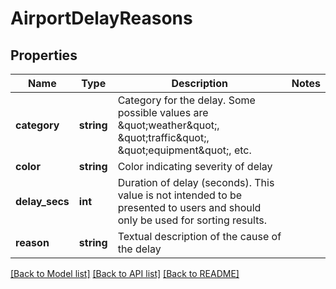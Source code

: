 # AirportDelayReasons

## Properties
Name | Type | Description | Notes
------------ | ------------- | ------------- | -------------
**category** | **string** | Category for the delay. Some possible values are \&quot;weather\&quot;, \&quot;traffic\&quot;, \&quot;equipment\&quot;, etc. | 
**color** | **string** | Color indicating severity of delay | 
**delay_secs** | **int** | Duration of delay (seconds). This value is not intended to be presented to users and should only be used for sorting results. | 
**reason** | **string** | Textual description of the cause of the delay | 

[[Back to Model list]](../../README.md#documentation-for-models) [[Back to API list]](../../README.md#documentation-for-api-endpoints) [[Back to README]](../../README.md)

